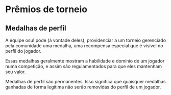 # Prêmios de torneio

## Medalhas de perfil

A equipe osu! pode (à vontade deles), providenciar a um torneio gerenciado pela comunidade uma medalha, uma recompensa especial que é visível no perfil do jogador.

Essas medalhas geralmente mostram a habilidade e domínio de um jogador numa competição, e assim são regulamentados para que eles mantenham seu valor.

Medalhas de perfil são permanentes. Isso significa que quaisquer medalhas ganhadas de forma legítima não serão removidas do perfil de um jogador.

